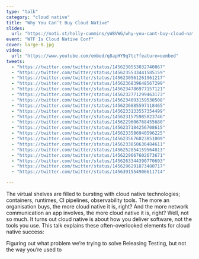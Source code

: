 ```yaml
---
type: "talk"
category: "cloud native"
title: "Why You Can’t Buy Cloud Native"
slides:
  url: "https://noti.st/holly-cummins/yW8VWG/why-you-cant-buy-cloud-native"
event: "WTF Is Cloud Native Conf"
cover: large-0.jpg
video:
  url: "https://www.youtube.com/embed/q8apHY9q7tc?feature=oembed"
tweets:
  - "https://twitter.com/twitter/status/1456230553032740867"
  - "https://twitter.com/twitter/status/1456235533441585159"
  - "https://twitter.com/twitter/status/1456230561261961217"
  - "https://twitter.com/twitter/status/1456236839648567299"
  - "https://twitter.com/twitter/status/1456234786977157121"
  - "https://twitter.com/twitter/status/1456232771299463173"
  - "https://twitter.com/twitter/status/1456234093159530508"
  - "https://twitter.com/twitter/status/1456236885597118465"
  - "https://twitter.com/twitter/status/1456233133557354499"
  - "https://twitter.com/twitter/status/1456231575985823746"
  - "https://twitter.com/twitter/status/1456229606768455680"
  - "https://twitter.com/twitter/status/1456237184256708615"
  - "https://twitter.com/twitter/status/1456233586940596225"
  - "https://twitter.com/twitter/status/1456235676823851009"
  - "https://twitter.com/twitter/status/1456233850636484611"
  - "https://twitter.com/twitter/status/1456252854159564813"
  - "https://twitter.com/twitter/status/1456229667602673671"
  - "https://twitter.com/twitter/status/1456263344390770693"
  - "https://twitter.com/twitter/status/1456296291873480717"
  - "https://twitter.com/twitter/status/1456391554906611714"

---
```

The virtual shelves are filled to bursting with cloud native technologies; containers, runtimes, CI pipelines, observability tools. The more an organisation buys, the more cloud native it is, right? And the more network communication an app involves, the more cloud native it is, right? Well, not so much. It turns out cloud native is about how you deliver software, not the tools you use. This talk explains these often-overlooked elements for cloud native success:

Figuring out what problem we’re trying to solve
Releasing
Testing, but not the way you’re used to